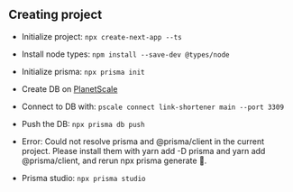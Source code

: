 ## Creating project

-   Initialize project: `npx create-next-app --ts`
-   Install node types: `npm install --save-dev @types/node`
-   Initialize prisma: `npx prisma init`
-   Create DB on [PlanetScale](https://planetscale.com/)
-   Connect to DB with: `pscale connect link-shortener main --port 3309`
-   Push the DB: `npx prisma db push`

-   Error: Could not resolve prisma and @prisma/client in the current project. Please install them with yarn add -D prisma and yarn add @prisma/client, and rerun npx prisma generate 🙏.

-   Prisma studio: `npx prisma studio`
